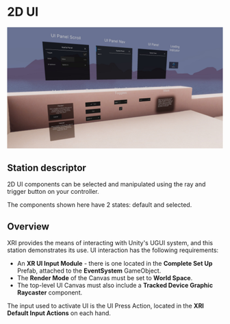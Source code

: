 # 2D UI

![World space 2D UI interactions with VR](Images/Station-07-2DUI.jpg)

## Station descriptor

2D UI components can be selected and manipulated using the ray and trigger button on your controller.

The components shown here have 2 states: default and selected.

## Overview

XRI provides the means of interacting with Unity's UGUI system, and this station demonstrates its use. UI interaction has the following requirements:
* An **XR UI Input Module** - there is one located in the **Complete Set Up** Prefab, attached to the **EventSystem** GameObject.
* The **Render Mode** of the Canvas must be set to **World Space**.
* The top-level UI Canvas must also include a **Tracked Device Graphic Raycaster** component.

The input used to activate UI is the UI Press Action, located in the **XRI Default Input Actions** on each hand.